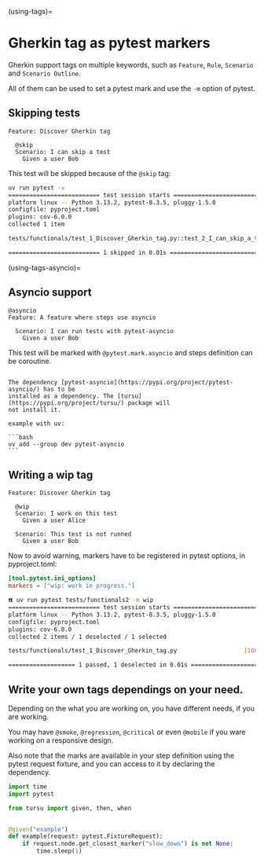 (using-tags)=

# Gherkin tag as pytest markers

Gherkin support tags on multiple keywords, such as `Feature`, `Rule`, `Scenario`
and `Scenario Outline`.

All of them can be used to set a pytest mark and use the `-m` option of pytest.

## Skipping tests

```gherkin
Feature: Discover Gherkin tag

  @skip
  Scenario: I can skip a test
    Given a user Bob

```

This test will be skipped because of the `@skip` tag:

```bash
uv run pytest -v
========================== test session starts ==========================
platform linux -- Python 3.13.2, pytest-8.3.5, pluggy-1.5.0
configfile: pyproject.toml
plugins: cov-6.0.0
collected 1 item

tests/functionals/test_1_Discover_Gherkin_tag.py::test_2_I_can_skip_a_test SKIPPED (unconditional skip)        [100%]

========================== 1 skipped in 0.01s ===========================
```

(using-tags-asyncio)=

## Asyncio support

```gherkin
@asyncio
Feature: A feature where steps use asyncio

  Scenario: I can run tests with pytest-asyncio
    Given a user Bob

```

This test will be marked with `@pytest.mark.asyncio` and steps definition
can be coroutine.

```{literalinclude} ../../tests/using_playwright_async/steps.py

```

````{important}
The dependency [pytest-asyncio](https://pypi.org/project/pytest-asyncio/) has to be
installed as a dependency. The [tursu](https://pypi.org/project/tursu/) package will
not install it.

example with uv:

```bash
uv add --group dev pytest-asyncio
```

````

## Writing a wip tag

```gherkin
Feature: Discover Gherkin tag

  @wip
  Scenario: I work on this test
    Given a user Alice

  Scenario: This test is not runned
    Given a user Bob
```

Now to avoid warning, markers have to be registered in pytest options, in pyproject.toml:

```toml
[tool.pytest.ini_options]
markers = ["wip: work in progress."]
```

```bash
𝝿 uv run pytest tests/functionals2 -m wip
========================== test session starts ==========================
platform linux -- Python 3.13.2, pytest-8.3.5, pluggy-1.5.0
configfile: pyproject.toml
plugins: cov-6.0.0
collected 2 items / 1 deselected / 1 selected

tests/functionals/test_1_Discover_Gherkin_tag.py                   [100%]

=================== 1 passed, 1 deselected in 0.01s =====================
```

## Write your own tags dependings on your need.

Depending on the what you are working on, you have different needs, if
you are working.

You may have `@smoke`, `@regression`, `@critical` or even `@mobile` if you ware working
on a responsive design.

Also note that the marks are available in your step definition using
the pytest request fixture, and you can access to it by declaring the dependency.

```python
import time
import pytest

from tursu import given, then, when


@given("example")
def example(request: pytest.FixtureRequest):
    if request.node.get_closest_marker("slow_down") is not None:
        time.sleep(1)
```
